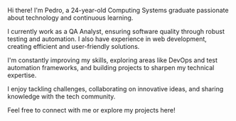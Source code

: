 Hi there! I'm Pedro, a 24-year-old Computing Systems graduate passionate about technology and continuous learning.

I currently work as a QA Analyst, ensuring software quality through robust testing and automation. I also have experience in web development, creating efficient and user-friendly solutions.

I'm constantly improving my skills, exploring areas like DevOps and test automation frameworks, and building projects to sharpen my technical expertise.

I enjoy tackling challenges, collaborating on innovative ideas, and sharing knowledge with the tech community.

Feel free to connect with me or explore my projects here!
